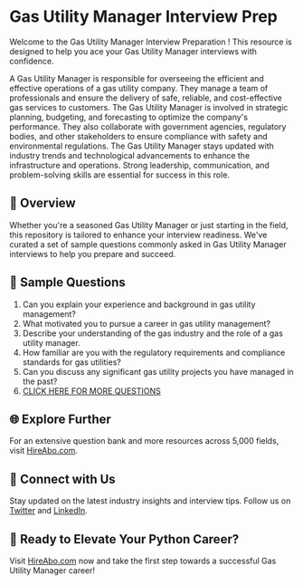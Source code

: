 # Gas Utility Manager Interview Prep

Welcome to the Gas Utility Manager Interview Preparation ! This resource is designed to help you ace your Gas Utility Manager interviews with confidence.

A Gas Utility Manager is responsible for overseeing the efficient and effective operations of a gas utility company. They manage a team of professionals and ensure the delivery of safe, reliable, and cost-effective gas services to customers. The Gas Utility Manager is involved in strategic planning, budgeting, and forecasting to optimize the company's performance. They also collaborate with government agencies, regulatory bodies, and other stakeholders to ensure compliance with safety and environmental regulations. The Gas Utility Manager stays updated with industry trends and technological advancements to enhance the infrastructure and operations. Strong leadership, communication, and problem-solving skills are essential for success in this role.

## 🚀 Overview

Whether you're a seasoned Gas Utility Manager or just starting in the field, this repository is tailored to enhance your interview readiness. We've curated a set of sample questions commonly asked in Gas Utility Manager interviews to help you prepare and succeed.

## 📝 Sample Questions

1. Can you explain your experience and background in gas utility management?
2. What motivated you to pursue a career in gas utility management?
3. Describe your understanding of the gas industry and the role of a gas utility manager.
4. How familiar are you with the regulatory requirements and compliance standards for gas utilities?
5. Can you discuss any significant gas utility projects you have managed in the past?
6. [CLICK HERE FOR MORE QUESTIONS](https://hireabo.com/job/20_2_4/Gas%20Utility%20Manager)

## 🌐 Explore Further

For an extensive question bank and more resources across 5,000 fields, visit [HireAbo.com](https://www.hireabo.com).

## 📱 Connect with Us

Stay updated on the latest industry insights and interview tips. Follow us on [Twitter](https://twitter.com/hireabo) and [LinkedIn](https://www.linkedin.com/in/hire-abo-3609972a8/).

## 🚀 Ready to Elevate Your Python Career?

Visit [HireAbo.com](https://www.hireabo.com) now and take the first step towards a successful Gas Utility Manager career!